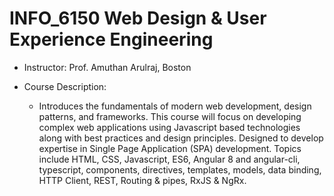 # INFO_6150  Web Design & User Experience Engineering

- Instructor: Prof. Amuthan Arulraj, Boston

- Course Description:
	 * Introduces the fundamentals of modern web development, design patterns, and frameworks. This course will focus on developing complex web applications using Javascript based technologies along with best practices and design principles. Designed to develop expertise in Single Page Application (SPA) development. Topics include HTML, CSS, Javascript, ES6, Angular 8 and angular-cli, typescript, components, directives, templates, models, data binding, HTTP Client, REST, Routing & pipes, RxJS & NgRx.